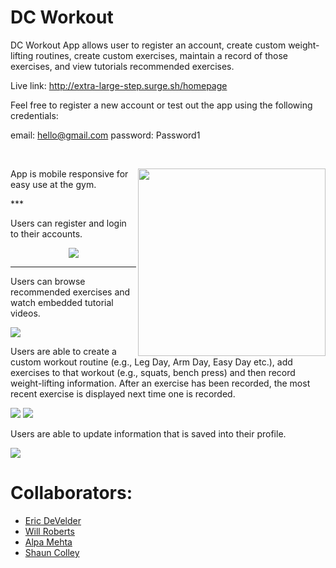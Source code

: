 # DC Workout

DC Workout App allows user to register an account, create custom weight-lifting routines, create custom exercises, maintain a record of those exercises, and view tutorials recommended exercises.

Live link: http://extra-large-step.surge.sh/homepage

Feel free to register a new account or test out the app using the following credentials:

email: hello@gmail.com
password: Password1

<br>
<p>
  <img src="gifs/dc-workout-mobil.gif" width="300" height="300" align="right"/>

  App is mobile responsive for easy use at the gym.
</p>
***
<p>
  Users can register and login to their accounts.
  <p align="center">
    <img src="gifs/dc-workout-login.gif" width="" height=""/>
  </p>
</p>

***

Users can browse recommended exercises and watch embedded tutorial videos.

<img src="gifs/dc-workout-tutorial.gif" width="" height=""/>

Users are able to create a custom workout routine (e.g., Leg Day, Arm Day, Easy Day etc.), add exercises to that workout (e.g., squats, bench press) and then record weight-lifting information. After an exercise has been recorded, the most recent exercise is displayed next time one is recorded.

<img src="gifs/dc-workout-record-exercise.gif" width="" height=""/>

<img src="gifs/dc-workout-create-routine.gif" width="" height=""/>

Users are able to update information that is saved into their profile.

<img src="gifs/dc-workout-update-profile.gif" width="" height=""/>


# Collaborators:
* [Eric DeVelder](https://github.com/emark1)
* [Will Roberts](https://github.com/wcrober)
* [Alpa Mehta](https://github.com/amehta27)
* [Shaun Colley](https://github.com/shaunwcolley)

